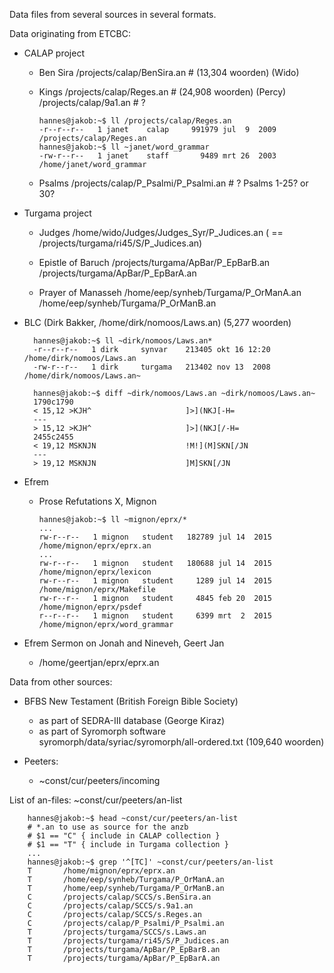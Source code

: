 Data files from several sources in several formats.

Data originating from ETCBC:

* CALAP project

  - Ben Sira
    /projects/calap/BenSira.an             # (13,304 woorden) (Wido)

  - Kings
    /projects/calap/Reges.an               # (24,908 woorden) (Percy)
    /projects/calap/9a1.an  # ?

        hannes@jakob:~$ ll /projects/calap/Reges.an
        -r--r--r--   1 janet    calap     991979 jul  9  2009 /projects/calap/Reges.an
        hannes@jakob:~$ ll ~janet/word_grammar 
        -rw-r--r--   1 janet    staff       9489 mrt 26  2003 /home/janet/word_grammar

  - Psalms
    /projects/calap/P_Psalmi/P_Psalmi.an   # ? Psalms 1-25? or 30?

* Turgama project

  - Judges
    /home/wido/Judges/Judges_Syr/P_Judices.an ( == /projects/turgama/ri45/S/P_Judices.an)

  - Epistle of Baruch
    /projects/turgama/ApBar/P_EpBarB.an
    /projects/turgama/ApBar/P_EpBarA.an

  - Prayer of Manasseh
    /home/eep/synheb/Turgama/P_OrManA.an
    /home/eep/synheb/Turgama/P_OrManB.an

* BLC (Dirk Bakker, 
    /home/dirk/nomoos/Laws.an) (5,277 woorden)

        hannes@jakob:~$ ll ~dirk/nomoos/Laws.an*
        -r--r--r--   1 dirk     synvar    213405 okt 16 12:20 /home/dirk/nomoos/Laws.an
        -rw-r--r--   1 dirk     turgama   213402 nov 13  2008 /home/dirk/nomoos/Laws.an~

        hannes@jakob:~$ diff ~dirk/nomoos/Laws.an ~dirk/nomoos/Laws.an~
        1790c1790
        < 15,12 >KJH^                     ]>](NKJ[-H=
        ---
        > 15,12 >KJH^                     ]>](NKJ[/-H=
        2455c2455
        < 19,12 MSKNJN                    !M!](M]SKN[/JN
        ---
        > 19,12 MSKNJN                    ]M]SKN[/JN

* Efrem
  - Prose Refutations X, Mignon

        hannes@jakob:~$ ll ~mignon/eprx/*
        ...
        rw-r--r--   1 mignon   student   182789 jul 14  2015 /home/mignon/eprx/eprx.an
        ...
        rw-r--r--   1 mignon   student   180688 jul 14  2015 /home/mignon/eprx/lexicon
        rw-r--r--   1 mignon   student     1289 jul 14  2015 /home/mignon/eprx/Makefile
        rw-r--r--   1 mignon   student     4845 feb 20  2015 /home/mignon/eprx/psdef
        r--r--r--   1 mignon   student     6399 mrt  2  2015 /home/mignon/eprx/word_grammar

* Efrem Sermon on Jonah and Nineveh, Geert Jan
  - /home/geertjan/eprx/eprx.an

Data from other sources:

* BFBS New Testament (British Foreign Bible Society)
  - as part of SEDRA-III database (George Kiraz)
  - as part of Syromorph software
    syromorph/data/syriac/syromorph/all-ordered.txt (109,640 woorden)

* Peeters:
  - ~const/cur/peeters/incoming

List of an-files: ~const/cur/peeters/an-list

        hannes@jakob:~$ head ~const/cur/peeters/an-list 
        # *.an to use as source for the anzb
        # $1 == "C" { include in CALAP collection }
        # $1 == "T" { include in Turgama collection }
        ...
        hannes@jakob:~$ grep '^[TC]' ~const/cur/peeters/an-list
        T       /home/mignon/eprx/eprx.an
        T       /home/eep/synheb/Turgama/P_OrManA.an
        T       /home/eep/synheb/Turgama/P_OrManB.an
        C       /projects/calap/SCCS/s.BenSira.an
        C       /projects/calap/SCCS/s.9a1.an
        C       /projects/calap/SCCS/s.Reges.an
        C       /projects/calap/P_Psalmi/P_Psalmi.an
        T       /projects/turgama/SCCS/s.Laws.an
        T       /projects/turgama/ri45/S/P_Judices.an
        T       /projects/turgama/ApBar/P_EpBarB.an
        T       /projects/turgama/ApBar/P_EpBarA.an
